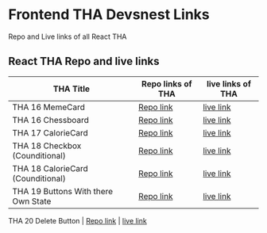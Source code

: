 # Frontend THA Devsnest Links

Repo and Live links of all React THA

## React THA Repo and live links

THA Title | Repo links of THA | live links of THA
------------ | ------------- | -------------
THA 16 MemeCard | [Repo link](https://github.com/rishichourasia/devnest-frontend/tree/master/react-tha) | [live link](https://react-card-tha.netlify.app/)
THA 16 Chessboard | [Repo link](https://codesandbox.io/s/day-16-checkbox-jcuwq?file=/src/App.js) | [live link](https://jcuwq.csb.app/)
THA 17 CalorieCard | [Repo link](https://codesandbox.io/s/day-17-calorie-card-804e1) | [live link](https://804e1.csb.app/)
THA 18 Checkbox (Counditional) | [Repo link](https://codesandbox.io/s/tha-18-checker-box-with-counditional-8wpwz) | [live link](https://8wpwz.csb.app/)
THA 18 CalorieCard (Counditional) | [Repo link](https://codesandbox.io/s/tha-18-calorie-checker-with-coundition-m0uw1) | [live link](https://m0uw1.csb.app/)
THA 19 Buttons With there Own State | [Repo link](https://codesandbox.io/s/tha-19-buttons-with-their-own-state-0keyo) | [live link](https://0keyo.csb.app/)

THA 20 Delete Button | [Repo link](https://codesandbox.io/s/tha-20-delete-button-if2pf?file=/src/Components/CalorieCard.js) | [live link](https://if2pf.csb.app/)
